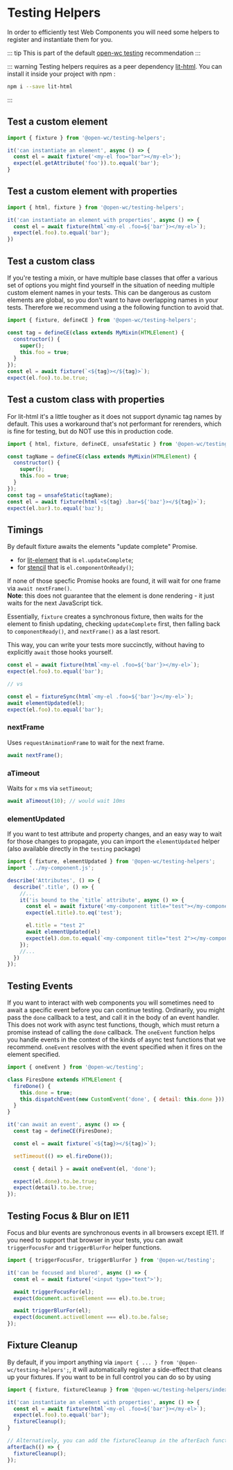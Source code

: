 # Testing Helpers

[//]: # (AUTO INSERT HEADER PREPUBLISH)

In order to efficiently test Web Components you will need some helpers to register and instantiate them for you.

::: tip
This is part of the default [open-wc testing](https://open-wc.org/testing/) recommendation
:::

::: warning
Testing helpers requires as a peer dependency [lit-html](https://lit-html.polymer-project.org/).
You can install it inside your project with npm :
```bash
npm i --save lit-html
```
:::

## Test a custom element
```js
import { fixture } from '@open-wc/testing-helpers';

it('can instantiate an element', async () => {
  const el = await fixture('<my-el foo="bar"></my-el>');
  expect(el.getAttribute('foo')).to.equal('bar');
}
```

## Test a custom element with properties
```js
import { html, fixture } from '@open-wc/testing-helpers';

it('can instantiate an element with properties', async () => {
  const el = await fixture(html`<my-el .foo=${'bar'}></my-el>`);
  expect(el.foo).to.equal('bar');
})
```

## Test a custom class
If you're testing a mixin, or have multiple base classes that offer a various set of options you might find yourself in the situation of needing multiple custom element names in your tests.
This can be dangerous as custom elements are global, so you don't want to have overlapping names in your tests.
Therefore we recommend using a the following function to avoid that.
```js
import { fixture, defineCE } from '@open-wc/testing-helpers';

const tag = defineCE(class extends MyMixin(HTMLElement) {
  constructor() {
    super();
    this.foo = true;
  }
});
const el = await fixture(`<${tag}></${tag}>`);
expect(el.foo).to.be.true;
```

## Test a custom class with properties
For lit-html it's a little tougher as it does not support dynamic tag names by default.
This uses a workaround that's not performant for rerenders, which is fine for testing, but do NOT use this in production code.

```js
import { html, fixture, defineCE, unsafeStatic } from '@open-wc/testing-helpers';

const tagName = defineCE(class extends MyMixin(HTMLElement) {
  constructor() {
    super();
    this.foo = true;
  }
});
const tag = unsafeStatic(tagName);
const el = await fixture(html`<${tag} .bar=${'baz'}></${tag}>`);
expect(el.bar).to.equal('baz');
```

## Timings
By default fixture awaits the elements "update complete" Promise.
- for [lit-element](https://github.com/polymer/lit-element) that is `el.updateComplete`;
- for [stencil](https://github.com/ionic-team/stencil/) that is `el.componentOnReady()`;

If none of those specfic Promise hooks are found, it will wait for one frame via `await nextFrame()`.<br>
**Note**: this does not guarantee that the element is done rendering - it just waits for the next JavaScript tick.

Essentially, `fixture` creates a synchronous fixture, then waits for the element to finish updating, checking `updateComplete` first, then falling back to `componentReady()`, and `nextFrame()` as a last resort.

This way, you can write your tests more succinctly, without having to explicitly `await` those hooks yourself.
```js
const el = await fixture(html`<my-el .foo=${'bar'}></my-el>`);
expect(el.foo).to.equal('bar');

// vs

const el = fixtureSync(html`<my-el .foo=${'bar'}></my-el>`);
await elementUpdated(el);
expect(el.foo).to.equal('bar');
```

### nextFrame
Uses `requestAnimationFrame` to wait for the next frame.
```js
await nextFrame();
```

### aTimeout
Waits for `x` ms via `setTimeout`;
```js
await aTimeout(10); // would wait 10ms
```

### elementUpdated

If you want to test attribute and property changes, and an easy way to wait for those changes to propagate, you can import the `elementUpdated` helper (also available directly in the `testing` package)

```js
import { fixture, elementUpdated } from '@open-wc/testing-helpers';
import '../my-component.js';

describe('Attributes', () => {
  describe('.title', () => {
    //...
    it('is bound to the `title` attribute', async () => {
      const el = await fixture('<my-component title="test"></my-component>');
      expect(el.title).to.eq('test');

      el.title = "test 2"
      await elementUpdated(el)
      expect(el).dom.to.equal(`<my-component title="test 2"></my-component>`);
    });
    //...
  })
});
```

## Testing Events
If you want to interact with web components you will sometimes need to await a specific event before you can continue testing.
Ordinarily, you might pass the `done` callback to a test, and call it in the body of an event handler.
This does not work with async test functions, though, which must return a promise instead of calling the `done` callback.
The `oneEvent` function helps you handle events in the context of the kinds of async test functions that we recommend.
`oneEvent` resolves with the event specified when it fires on the element specified.

```js
import { oneEvent } from '@open-wc/testing';

class FiresDone extends HTMLElement {
  fireDone() {
    this.done = true;
    this.dispatchEvent(new CustomEvent('done', { detail: this.done }));
  }
}

it('can await an event', async () => {
  const tag = defineCE(FiresDone);

  const el = await fixture(`<${tag}></${tag}>`);

  setTimeout(() => el.fireDone());

  const { detail } = await oneEvent(el, 'done');

  expect(el.done).to.be.true;
  expect(detail).to.be.true;
});
```

## Testing Focus & Blur on IE11
Focus and blur events are synchronous events in all browsers except IE11.
If you need to support that browser in your tests, you can await `triggerFocusFor` and `triggerBlurFor` helper functions.

```js
import { triggerFocusFor, triggerBlurFor } from '@open-wc/testing';

it('can be focused and blured', async () => {
  const el = await fixture('<input type="text">');

  await triggerFocusFor(el);
  expect(document.activeElement === el).to.be.true;

  await triggerBlurFor(el);
  expect(document.activeElement === el).to.be.false;
});
```

## Fixture Cleanup
By default, if you import anything via `import { ... } from '@open-wc/testing-helpers';`, it will automatically register a side-effect that cleans up your fixtures.
If you want to be in full control you can do so by using
```js
import { fixture, fixtureCleanup } from '@open-wc/testing-helpers/index-no-side-effects.js';

it('can instantiate an element with properties', async () => {
  const el = await fixture(html`<my-el .foo=${'bar'}></my-el>`);
  expect(el.foo).to.equal('bar');
  fixtureCleanup();
}

// Alternatively, you can add the fixtureCleanup in the afterEach function, but note that this is exactly what the automatically registered side-effect does.
afterEach(() => {
  fixtureCleanup();
});
```

<script>
  export default {
    mounted() {
      const editLink = document.querySelector('.edit-link a');
      if (editLink) {
        const url = editLink.href;
        editLink.href = url.substr(0, url.indexOf('/master/')) + '/master/packages/testing-helpers/README.md';
      }
    }
  }
</script>
